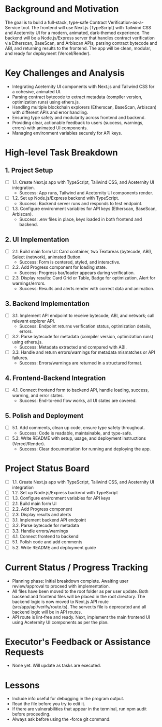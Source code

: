 # Background and Motivation

The goal is to build a full-stack, type-safe Contract Verification-as-a-Service tool. The frontend will use Next.js (TypeScript) with Tailwind CSS and Aceternity UI for a modern, animated, dark-themed experience. The backend will be a Node.js/Express server that handles contract verification via Etherscan, BaseScan, and Arbiscan APIs, parsing contract bytecode and ABI, and returning results to the frontend. The app will be clean, modular, and ready for deployment (Vercel/Render).

# Key Challenges and Analysis
- Integrating Aceternity UI components with Next.js and Tailwind CSS for a cohesive, animated UI.
- Parsing contract bytecode to extract metadata (compiler version, optimization runs) using ethers.js.
- Handling multiple blockchain explorers (Etherscan, BaseScan, Arbiscan) with different APIs and error handling.
- Ensuring type safety and modularity across frontend and backend.
- Providing clear, actionable feedback to users (success, warnings, errors) with animated UI components.
- Managing environment variables securely for API keys.

# High-level Task Breakdown

## 1. Project Setup
- [ ] 1.1. Create Next.js app with TypeScript, Tailwind CSS, and Aceternity UI integration.
  - Success: App runs, Tailwind and Aceternity UI components render.
- [ ] 1.2. Set up Node.js/Express backend with TypeScript.
  - Success: Backend server runs and responds to test endpoint.
- [ ] 1.3. Configure environment variables for API keys (Etherscan, BaseScan, Arbiscan).
  - Success: .env files in place, keys loaded in both frontend and backend.

## 2. UI Implementation
- [ ] 2.1. Build main form UI: Card container, two Textareas (bytecode, ABI), Select (network), animated Button.
  - Success: Form is centered, styled, and interactive.
- [ ] 2.2. Add Progress component for loading state.
  - Success: Progress bar/loader appears during verification.
- [ ] 2.3. Display results: Card Grid or Table, Badge for optimization, Alert for warnings/errors.
  - Success: Results and alerts render with correct data and animation.

## 3. Backend Implementation
- [ ] 3.1. Implement API endpoint to receive bytecode, ABI, and network; call relevant explorer API.
  - Success: Endpoint returns verification status, optimization details, errors.
- [ ] 3.2. Parse bytecode for metadata (compiler version, optimization runs) using ethers.js.
  - Success: Metadata extracted and compared with ABI.
- [ ] 3.3. Handle and return errors/warnings for metadata mismatches or API failures.
  - Success: Errors/warnings are returned in a structured format.

## 4. Frontend-Backend Integration
- [ ] 4.1. Connect frontend form to backend API, handle loading, success, warning, and error states.
  - Success: End-to-end flow works, all UI states are covered.

## 5. Polish and Deployment
- [ ] 5.1. Add comments, clean up code, ensure type safety throughout.
  - Success: Code is readable, maintainable, and type-safe.
- [ ] 5.2. Write README with setup, usage, and deployment instructions (Vercel/Render).
  - Success: Clear documentation for running and deploying the app.

# Project Status Board

- [ ] 1.1. Create Next.js app with TypeScript, Tailwind CSS, and Aceternity UI integration
- [ ] 1.2. Set up Node.js/Express backend with TypeScript
- [ ] 1.3. Configure environment variables for API keys
- [ ] 2.1. Build main form UI
- [ ] 2.2. Add Progress component
- [ ] 2.3. Display results and alerts
- [ ] 3.1. Implement backend API endpoint
- [ ] 3.2. Parse bytecode for metadata
- [ ] 3.3. Handle errors/warnings
- [ ] 4.1. Connect frontend to backend
- [ ] 5.1. Polish code and add comments
- [ ] 5.2. Write README and deployment guide

# Current Status / Progress Tracking

- Planning phase: Initial breakdown complete. Awaiting user review/approval to proceed with implementation.
- All files have been moved to the root folder as per user update. Both backend and frontend files will be placed in the root directory. The backend logic is now moved to Next.js API route (src/app/api/verify/route.ts). The server.ts file is deprecated and all backend logic will be in API routes.
- API route is lint-free and ready. Next, implement the main frontend UI using Aceternity UI components as per the plan.

# Executor's Feedback or Assistance Requests

- None yet. Will update as tasks are executed.

# Lessons
- Include info useful for debugging in the program output.
- Read the file before you try to edit it.
- If there are vulnerabilities that appear in the terminal, run npm audit before proceeding.
- Always ask before using the -force git command. 
